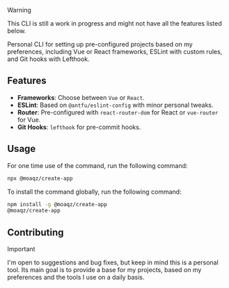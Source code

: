 > [!WARNING]
> This CLI is still a work in progress and might not have all the features listed below.

Personal CLI for setting up pre-configured projects based on my preferences, including Vue or React frameworks, ESLint with custom rules, and Git hooks with Lefthook.

## Features

- **Frameworks**: Choose between `Vue` or `React`.
- **ESLint**: Based on `@antfu/eslint-config` with minor personal tweaks.
- **Router**: Pre-configured with `react-router-dom` for React or `vue-router` for Vue.
- **Git Hooks**: `lefthook` for pre-commit hooks.

## Usage

For one time use of the command, run the following command:

```bash
npx @moaqz/create-app
```

To install the command globally, run the following command:

```bash
npm install -g @moaqz/create-app
@moaqz/create-app
```

## Contributing

> [!IMPORTANT]
> I'm open to suggestions and bug fixes, but keep in mind this is a personal tool. Its main goal is to provide a base for my projects, based on my preferences and the tools I use on a daily basis.
